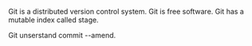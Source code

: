Git is a distributed version control system.
Git is free software.
Git has a mutable index called stage.

Git unserstand commit --amend.
